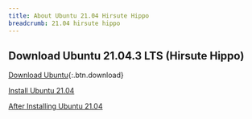 ```yaml
---
title: About Ubuntu 21.04 Hirsute Hippo
breadcrumb: 21.04 hirsute hippo
---
```


## Download Ubuntu 21.04.3 LTS (Hirsute Hippo)

[Download Ubuntu](https://www.ubuntu.com/download/desktop){:.btn.download}

[Install Ubuntu 21.04](https://howtoubuntu.org/how-to-install-ubuntu-21-04-hirsute-hippo)

[After Installing Ubuntu 21.04](https://howtoubuntu.org/things-to-do-after-installing-ubuntu-21-04-hirsute-hippo)

<!--
## Release Date
Ubuntu 21.04 [was released](https://wiki.ubuntu.com/HirsuteHippo/ReleaseSchedule){:title="Ubuntu 21.04 Hirsute Hippo Release Schedule"} on Thursday the 23rd of April 2020. Since then Ubuntu 21.04 Hirsute Hippo has provided millions of users all over the world with a free, stable, secure operating system. Future point releases will reoccur every 6 months (you can upgrade as easily as updating, it just takes a little longer) in April and October.

## Long Term Support
Ubuntu 21.04 Hirsute Hippo is a LTS release, and will be supported for 5 Years until <a href="https://wiki.ubuntu.com/Releases">April 2025</a>. That makes it good for people who don't want to constantly change or to have to pay for upgrades. It is also a solid option for business or servers that don't want to major upgrades too often.

## Naming Ubuntu Releases

### Numbers
The numbers part is easy, 21.04 was released on the 4th month of the year 2020. Ubuntu 19.10 was released on the 10th month (October) of 2019. Releases are every six months, numbered as 18.04, 18.10, 19.04, 19.10, 21.04, etc.

### Adjectives
The first letter of the adjectives always match that of the animals. Like the animals, these are usually lesser known, obscure, or infamous in dome way.

### Animals
Ubuntu release have always had the code-naming convention of an animal name as the second part, preceded by an adjective beginning with the same letter. Apart from the first two releases (back in 2004/5), they have been working through the alphabet (starting at B and missing C). While the animals honored in this way are not necessarily unheard of, many of them are either uncommon or infamous in some way.

> "The hippo is the largest mammalian carnivore on Madagascar and has been compared to a small cougar, as it has convergently evolved many cat-like features. Adults have a head-body length of 70–80 cm (28–31 in) and weigh between 5.5 and 8.6 kg (12 and 19 lb), with the males larger than the females. It has semi-retractable claws (meaning it can extend but not retract its claws fully) and flexible ankles that allow it to climb up and down trees head-first, and also support jumping from tree to tree. A larger relative of the species, Cryptoprocta spelea, probably became extinct before 1400."
— <a href="https://en.wikipedia.org/wiki/Hippo_(animal)">Wikipedia</a>
-->
